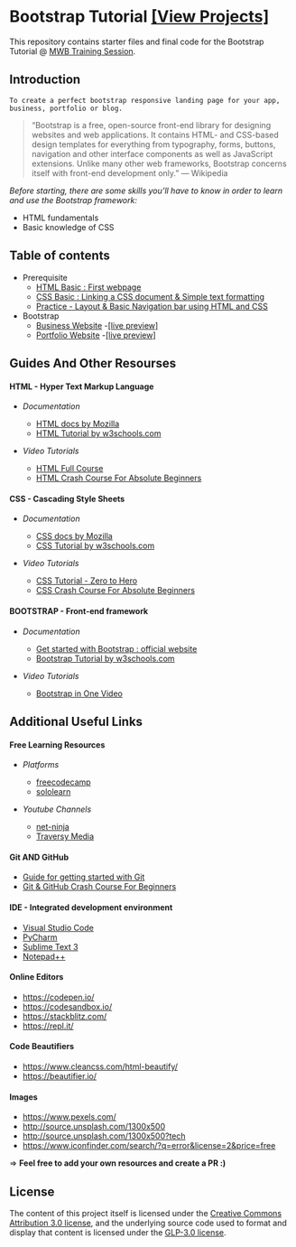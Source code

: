 # Bootstrap Tutorial [[View Projects]](https://codescoop.github.io/bootstrap_tutorial/index.html)
This repository contains starter files and final code for the Bootstrap Tutorial @ [MWB Training Session](https://www.mentorswithoutborders.net/).

## Introduction

    To create a perfect bootstrap responsive landing page for your app, business, portfolio or blog.

> “Bootstrap is a free, open-source front-end library for designing websites and web applications. It contains HTML- and CSS-based design templates for everything from typography, forms, buttons, navigation and other interface components as well as JavaScript extensions. Unlike many other web frameworks, Bootstrap concerns itself with front-end development only.” — Wikipedia

*Before starting, there are some skills you’ll have to know in order to learn and use the Bootstrap framework:*

- HTML fundamentals
- Basic knowledge of CSS

## Table of contents
- Prerequisite
  -  [HTML Basic : First webpage](01%20HTML_first_webpage)
  -  [CSS Basic : Linking a CSS document & Simple text formatting](02%20CSS_basics)
  -  [Practice - Layout & Basic Navigation bar using HTML and CSS](03%20Create_CSS_navigation_bar)
- Bootstrap
  - [Business Website](04%20Bootstrap/01%20business-website) -[[live preview]](https://codescoop.github.io/bootstrap_tutorial/index.html) 
  - [Portfolio Website](04%20Bootstrap/02%20portfolio) -[[live preview]](https://codescoop.github.io/bootstrap_tutorial/assets/project2.html) 


## Guides And Other Resourses

#### HTML - Hyper Text Markup Language

* *Documentation*
  * [HTML docs by Mozilla](https://developer.mozilla.org/en-US/docs/Web/HTML)
  * [HTML Tutorial by w3schools.com](https://www.w3schools.com/html/)
  

* *Video Tutorials*
  * [HTML Full Course](https://youtu.be/pQN-pnXPaVg)
  * [HTML Crash Course For Absolute Beginners](https://youtu.be/UB1O30fR-EE)


#### CSS - Cascading Style Sheets

* *Documentation*
  * [CSS docs by Mozilla](https://developer.mozilla.org/en-US/docs/Web/CSS)
  * [CSS Tutorial by w3schools.com](https://www.w3schools.com/css/)
  

* *Video Tutorials*
  * [CSS Tutorial - Zero to Hero](https://youtu.be/1Rs2ND1ryYc)
  * [CSS Crash Course For Absolute Beginners](https://youtu.be/yfoY53QXEnI)

#### BOOTSTRAP - Front-end framework

* *Documentation*
  * [Get started with Bootstrap : official website](https://getbootstrap.com/docs/4.5/getting-started/introduction/)
  * [Bootstrap Tutorial by w3schools.com](https://www.w3schools.com/bootstrap/)

* *Video Tutorials*
  * [Bootstrap in One Video](https://www.youtube.com/watch?v=gqOEoUR5RHg)


## Additional Useful Links

#### Free Learning Resources
* *Platforms*
  * [freecodecamp](https://www.freecodecamp.org/)
  * [sololearn](https://www.sololearn.com/)

* *Youtube Channels*
  * [net-ninja](https://www.youtube.com/channel/UCW5YeuERMmlnqo4oq8vwUpg)
  * [Traversy Media](https://www.youtube.com/channel/UC29ju8bIPH5as8OGnQzwJyA)

#### Git AND GitHub
* [Guide for getting started with Git](https://rogerdudler.github.io/git-guide/)
* [Git & GitHub Crash Course For Beginners](https://www.youtube.com/watch?v=SWYqp7iY_Tc)

#### IDE - Integrated development environment

- [Visual Studio Code](https://code.visualstudio.com/)
- [PyCharm](https://www.jetbrains.com/pycharm/)
- [Sublime Text 3](https://www.sublimetext.com/3)
- [Notepad++](https://notepad-plus-plus.org/downloads/)

#### Online Editors
 * https://codepen.io/
 * https://codesandbox.io/
 * https://stackblitz.com/
 * https://repl.it/

#### Code Beautifiers
* https://www.cleancss.com/html-beautify/
* https://beautifier.io/

#### Images
* https://www.pexels.com/
* http://source.unsplash.com/1300x500
* http://source.unsplash.com/1300x500?tech
* https://www.iconfinder.com/search/?q=error&license=2&price=free

=> **Feel free to add your own resources and create a PR :)**

## License

The content of this project itself is licensed under the [Creative Commons Attribution 3.0 license](http://creativecommons.org/licenses/by/3.0/), and the underlying source code used to format and display that content is licensed under the [GLP-3.0 license](https://github.com/codescoop/bootstrap_tutorial/blob/main/LICENSE).
